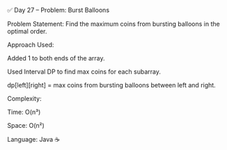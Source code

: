 ✅ Day 27 – Problem: Burst Balloons

Problem Statement:
Find the maximum coins from bursting balloons in the optimal order.

Approach Used:

Added 1 to both ends of the array.

Used Interval DP to find max coins for each subarray.

dp[left][right] = max coins from bursting balloons between left and right.

Complexity:

Time: O(n³)

Space: O(n²)

Language: Java ☕
